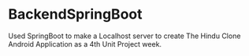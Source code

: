 # BackendSpringBoot
Used SpringBoot to make a Localhost server to create The Hindu Clone Android Application as a 4th Unit Project week.
